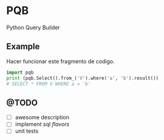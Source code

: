 # PQB

Python Query Builder

## Example

Hacer funcionar este fragmento de codigo.

```python
import pqb
print (pqb.Select().from_('V').where('a', 'b').result())
# SELECT * FROM V WHERE a = 'b'
```

## @TODO
- [ ] awesome description
- [ ] implement sql *flavors*
- [ ] unit tests
